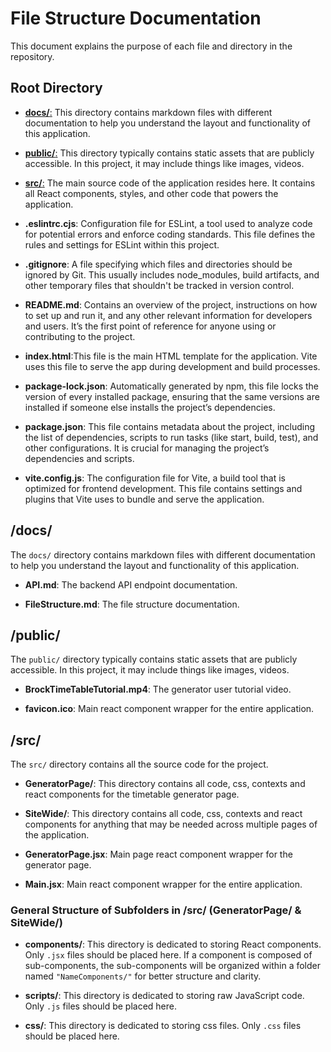 # File Structure Documentation

  

This document explains the purpose of each file and directory in the repository.

  

## Root Directory

- [**docs/**:](#docs) This directory contains markdown files with different documentation to help you understand the layout and functionality of this application.

  

- [**public/**:](#public) This directory typically contains static assets that are publicly accessible. In this project, it may include things like images, videos.

- [**src/**:](#src) The main source code of the application resides here. It contains all React components, styles, and other code that powers the application.

-  **.eslintrc.cjs**: Configuration file for ESLint, a tool used to analyze code for potential errors and enforce coding standards. This file defines the rules and settings for ESLint within this project.

-  **.gitignore**: A file specifying which files and directories should be ignored by Git. This usually includes node_modules, build artifacts, and other temporary files that shouldn't be tracked in version control.

-  **README.md**: Contains an overview of the project, instructions on how to set up and run it, and any other relevant information for developers and users. It’s the first point of reference for anyone using or contributing to the project.

-  **index.html**:This file is the main HTML template for the application. Vite uses this file to serve the app during development and build processes.

-  **package-lock.json**: Automatically generated by npm, this file locks the version of every installed package, ensuring that the same versions are installed if someone else installs the project’s dependencies.

-  **package.json**: This file contains metadata about the project, including the list of dependencies, scripts to run tasks (like start, build, test), and other configurations. It is crucial for managing the project’s dependencies and scripts.

-  **vite.config.js**: The configuration file for Vite, a build tool that is optimized for frontend development. This file contains settings and plugins that Vite uses to bundle and serve the application.

  

## /docs/

  

The `docs/` directory contains markdown files with different documentation to help you understand the layout and functionality of this application.

-  **API.md**: The backend API endpoint documentation.

  

-  **FileStructure.md**: The file structure documentation.

  

## /public/

  

The `public/` directory typically contains static assets that are publicly accessible. In this project, it may include things like images, videos.

  

-  **BrockTimeTableTutorial.mp4**: The generator user tutorial video.

  

-  **favicon.ico**: Main react component wrapper for the entire application.

  

## /src/

  

The `src/` directory contains all the source code for the project.

  

- **GeneratorPage/**: This directory contains all code, css, contexts and react components for the timetable generator page.

  

- **SiteWide/**: This directory contains all code, css, contexts and react components for anything that may be needed across multiple pages of the application.

  

-  **GeneratorPage.jsx**: Main page react component wrapper for the generator page.

  

-  **Main.jsx**: Main react component wrapper for the entire application.

  

### General Structure of Subfolders in /src/ (GeneratorPage/ & SiteWide/)

  

-  **components/**: This directory is dedicated to storing React components. Only `.jsx` files should be placed here. If a component is composed of sub-components, the sub-components will be organized within a folder named `"NameComponents/"` for better structure and clarity.

  

-  **scripts/**: This directory is dedicated to storing raw JavaScript code. Only `.js` files should be placed here.

  

-  **css/**: This directory is dedicated to storing css files. Only `.css` files should be placed here.